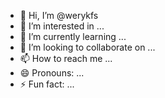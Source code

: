 - 👋 Hi, I’m @werykfs
- 👀 I’m interested in ...
- 🌱 I’m currently learning ...
- 💞️ I’m looking to collaborate on ...
- 📫 How to reach me ...
- 😄 Pronouns: ...
- ⚡ Fun fact: ...

<!---
werykfs/werykfs is a ✨ special ✨ repository because its `README.md` (this file) appears on your GitHub profile.
You can click the Preview link to take a look at your changes.
--->
